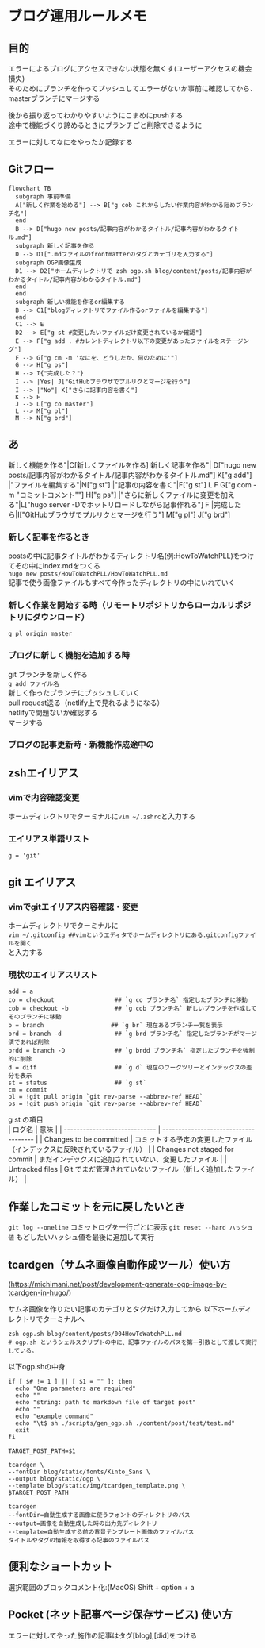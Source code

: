 # ブログ運用ルールメモ


## 目的
エラーによるブログにアクセスできない状態を無くす(ユーザーアクセスの機会損失)  
そのためにブランチを作ってプッシュしてエラーがないか事前に確認してから、masterブランチにマージする  

後から振り返ってわかりやすいようにこまめにpushする  
途中で機能づくり諦めるときにブランチごと削除できるように  

エラーに対してなにをやったか記録する 
## Gitフロー  
```mermaid
flowchart TB
  subgraph 事前準備
  A["新しく作業を始める"] --> B["g cob これからしたい作業内容がわかる短めブランチ名"]
  end
  B --> D["hugo new posts/記事内容がわかるタイトル/記事内容がわかるタイトル.md"]
  subgraph 新しく記事を作る
  D --> D1[".mdファイルのfrontmatterのタグとカテゴリを入力する"]
  subgraph OGP画像生成
  D1 --> D2["ホームディレクトリで zsh ogp.sh blog/content/posts/記事内容がわかるタイトル/記事内容がわかるタイトル.md"]
  end
  end
  subgraph 新しい機能を作るor編集する
  B --> C1["blogディレクトリでファイル作るorファイルを編集する"]
  end
  C1 --> E
  D2 --> E["g st #変更したいファイルだけ変更されているか確認"]
  E --> F["g add . #カレントディレクトリ以下の変更があったファイルをステージング"]
  F --> G["g cm -m 'なにを、どうしたか、何のために'"]
  G --> H["g ps"]
  H --> I{"完成した？"}
  I --> |Yes| J["GitHubブラウザでプルリクとマージを行う"]
  I --> |"No"| K["さらに記事内容を書く"]
  K --> E
  J --> L["g co master"]
  L --> M["g pl"]
  M --> N["g brd"]
```
## あ
  新しく機能を作る"|C[新しくファイルを作る]
  新しく記事を作る"| D["hugo new posts/記事内容がわかるタイトル/記事内容がわかるタイトル.md"]
  K["g add"]
  |"ファイルを編集する"|N["g st"]
  |"記事の内容を書く"|F["g st"]
  L
  F
  G["g com -m "コミットコメント""]
  H["g ps"]
  |"さらに新しくファイルに変更を加える"|L["hugo server -Dでホットリロードしながら記事作れる"]
  F
  |完成したら|I["GitHubブラウザでプルリクとマージを行う"]
  M["g pl"]
  J["g brd"]
### 新しく記事を作るとき
postsの中に記事タイトルがわかるディレクトリ名(例:HowToWatchPLL)をつけてその中にindex.mdをつくる  
`hugo new posts/HowToWatchPLL/HowToWatchPLL.md`  
記事で使う画像ファイルもすべて今作ったディレクトリの中にいれていく

### 新しく作業を開始する時（リモートリポジトリからローカルリポジトリにダウンロード）
`g pl origin master`
### ブログに新しく機能を追加する時
git ブランチを新しく作る  
`g add ファイル名`  
新しく作ったブランチにプッシュしていく  
pull request送る（netlify上で見れるようになる）  
netlifyで問題ないか確認する  
マージする  

### ブログの記事更新時・新機能作成途中の
## zshエイリアス
### vimで内容確認変更  
ホームディレクトリでターミナルに`vim ~/.zshrc`と入力する  

### エイリアス単語リスト
```
g = 'git'
```

## git エイリアス
### vimでgitエイリアス内容確認・変更
ホームディレクトリでターミナルに  
`vim ~/.gitconfig ##vimというエディタでホームディレクトリにある.gitconfigファイルを開く`  
と入力する

### 現状のエイリアスリスト  
```
add = a
co = checkout                 ## `g co ブランチ名` 指定したブランチに移動   
cob = checkout -b             ## `g cob ブランチ名` 新しいブランチを作成してそのブランチに移動
b = branch                   ## `g br` 現在あるブランチ一覧を表示
brd = branch -d               ## `g brd ブランチ名` 指定したブランチがマージ済であれば削除
brdd = branch -D              ## `g brdd ブランチ名` 指定したブランチを強制的に削除
d = diff                      ## `g d` 現在のワークツリーとインデックスの差分を表示
st = status                   ## `g st` 
cm = commit  
pl = !git pull origin `git rev-parse --abbrev-ref HEAD`  
ps = !git push origin `git rev-parse --abbrev-ref HEAD`  
```

g st の項目  
| ログ名                           | 意味                                    |
| ----------------------------- | ------------------------------------- |
| Changes to be committed       | コミットする予定の変更したファイル（インデックスに反映されているファイル） |
| Changes not staged for commit | まだインデックスに追加されていない、変更したファイル            |
| Untracked files               | Git でまだ管理されていないファイル（新しく追加したファイル）      |  


## 作業したコミットを元に戻したいとき
`git log --oneline`  コミットログを一行ごとに表示
`git reset --hard ハッシュ値` もどしたいハッシュ値を最後に追加して実行

## tcardgen（サムネ画像自動作成ツール）使い方
(https://michimani.net/post/development-generate-ogp-image-by-tcardgen-in-hugo/)  

サムネ画像を作りたい記事のカテゴリとタグだけ入力してから
以下ホームディレクトリでターミナルへ  
```
zsh ogp.sh blog/content/posts/004HowToWatchPLL.md
# ogp.sh というシェルスクリプトの中に、記事ファイルのパスを第一引数として渡して実行している。
```
以下ogp.shの中身
```
if [ $# != 1 ] || [ $1 = "" ]; then
  echo "One parameters are required"
  echo ""
  echo "string: path to markdown file of target post"
  echo ""
  echo "example command"
  echo "\t$ sh ./scripts/gen_ogp.sh ./content/post/test/test.md"
  exit
fi

TARGET_POST_PATH=$1

tcardgen \
--fontDir blog/static/fonts/Kinto_Sans \
--output blog/static/ogp \
--template blog/static/img/tcardgen_template.png \
$TARGET_POST_PATH
```
```
tcardgen 
--fontDir=自動生成する画像に使うフォントのディレクトリのパス 
--output=画像を自動生成した時の出力先ディレクトリ 
--template=自動生成する前の背景テンプレート画像のファイルパス 
タイトルやタグの情報を取得する記事のファイルパス
```

## 便利なショートカット
選択範囲のブロックコメント化:(MacOS) Shift + option + a  

## Pocket (ネット記事ページ保存サービス) 使い方
エラーに対してやった施作の記事はタグ[blog],[did]をつける  
